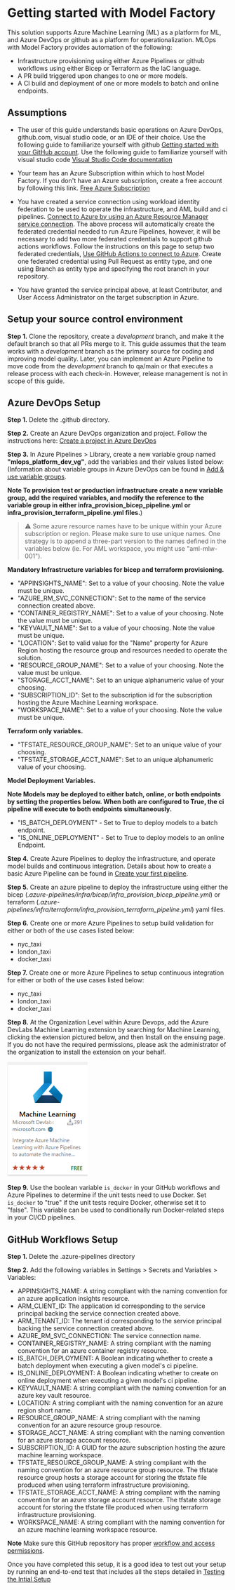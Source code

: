 # Getting started with Model Factory

This solution supports Azure Machine Learning (ML) as a platform for ML, and Azure DevOps or github as a platform for operationalization. MLOps with Model Factory provides automation of the following:

* Infrastructure provisioning using either Azure Pipelines or github workflows using either Bicep or Terraform as the IaC language.
* A PR build triggered upon changes to one or more models.
* A CI build and deployment of one or more models to batch and online endpoints.

## Assumptions

* The user of this guide understands basic operations on Azure DevOps, github.com, visual studio code, or an IDE of their choice. Use the following guide to familiarize yourself with github [Getting started with your GitHub account](https://docs.github.com/en/get-started/onboarding/getting-started-with-your-github-account). Use the following guide to familiarize yourself with visual studio code [Visual Studio Code documentation](https://code.visualstudio.com/docs)

* Your team has an Azure Subscription within which to host Model Factory. If you don't have an Azure subscription, create a free account  by following this link. [Free Azure Subscription](https://azure.microsoft.com/en-us/free/search/?ef_id=_k_67e7bdd2a501151df8d8d83b02edc75b_k_&OCID=AIDcmm5edswduu_SEM__k_67e7bdd2a501151df8d8d83b02edc75b_k_&msclkid=67e7bdd2a501151df8d8d83b02edc75b)

* You have created a service connection using workload identity federation to be used to operate the infrastructure, and AML build and ci pipelines. [Connect to Azure by using an Azure Resource Manager service connection](https://learn.microsoft.com/en-us/azure/devops/pipelines/library/connect-to-azure?view=azure-devops). The above process will automatically create the federated credential needed to run Azure Pipelines, however, it will be necessary to add two more federated credentials to support github actions workflows.  Follow the instructions on this page to setup two federated credentials, [Use GitHub Actions to connect to Azure](https://learn.microsoft.com/en-us/azure/developer/github/connect-from-azure?tabs=azure-portal%2Cwindows#add-federated-credentials). Create one federated credential using Pull Request as entity type, and one using Branch as entity type and specifying the root branch in your repository.

* You have granted the service principal above, at least Contributor, and User Access Administrator on the target subscription in Azure.

## Setup your source control environment

**Step 1.** Clone the repository, create a *development* branch, and make it the default branch so that all PRs merge to it. This guide assumes that the team works with a *development* branch as the primary source for coding and improving model quality. Later, you can implement an Azure Pipeline to move code from the *development* branch to qa/main or that executes a release process with each check-in. However, release management is not in scope of this guide.

## Azure DevOps Setup

**Step 1.** Delete the .github directory.

**Step 2.** Create an Azure DevOps organization and project. Follow the instructions here: [Create a project in Azure DevOps](https://learn.microsoft.com/en-us/azure/devops/organizations/projects/create-project?view=azure-devops&tabs=browser)

**Step 3.** In Azure Pipelines > Library, create a new variable group named **"mlops_platform_dev_vg"**, add the variables and their values listed below: (Information about variable groups in Azure DevOps can be found in [Add & use variable groups](https://learn.microsoft.com/en-us/azure/devops/pipelines/library/variable-groups?view=azure-devops&tabs=classic).

**Note To provision test or production infrastructure create a new variable group, add the required variables, and modify the reference to the variable group in either infra_provision_bicep_pipeline.yml or infra_provision_terraform_pipeline.yml files.**)

> ⚠️ Some azure resource names have to be unique within your Azure subscription or region. Please make sure to use unique names.  One strategy is to append a three-part version to the names defined in the variables below (ie. For AML workspace, you might use "aml-mlw-001").

**Mandatory Infrastructure variables for bicep and terraform provisioning.**

* "APPINSIGHTS_NAME": Set to a value of your choosing.  Note the value must be unique.
* "AZURE_RM_SVC_CONNECTION":  Set to the name of the service connection created above.
* "CONTAINER_REGISTRY_NAME": Set to a value of your choosing.  Note the value must be unique.
* "KEYVAULT_NAME": Set to a value of your choosing.  Note the value must be unique.
* "LOCATION": Set to valid value for the "Name" property for Azure Region hosting the resource group and resources needed to operate the solution.
* "RESOURCE_GROUP_NAME": Set to a value of your choosing.  Note the value must be unique.
* "STORAGE_ACCT_NAME": Set to an unique alphanumeric value of your choosing.
* "SUBSCRIPTION_ID": Set to the subscription id for the subscription hosting the Azure Machine Learning workspace.
* "WORKSPACE_NAME": Set to a value of your choosing.  Note the value must be unique.

**Terraform only variables.**

* "TFSTATE_RESOURCE_GROUP_NAME": Set to an unique value of your choosing.
* "TFSTATE_STORAGE_ACCT_NAME": Set to an unique alphanumeric value of your choosing.

**Model Deployment Variables.**

**Note Models may be deployed to either batch, online, or both endpoints by setting the properties below. When both are configured to True, the ci pipeline will execute to both endpoints simultaneously.**

* "IS_BATCH_DEPLOYMENT" - Set to True to deploy models to a batch endpoint.
* "IS_ONLINE_DEPLOYMENT" - Set to True to deploy models to an online Endpoint.

**Step 4.** Create Azure Pipelines to deploy the infrastructure, and operate model builds and continuous integration.
Details about how to create a basic Azure Pipeline can be found in [Create your first pipeline](https://learn.microsoft.com/en-us/azure/devops/pipelines/create-first-pipeline?view=azure-devops&tabs).

**Step 5.** Create an azure pipeline to deploy the infrastructure using either the bicep (*.azure-pipelines/infra/bicep/infra_provision_bicep_pipeline.yml*) or terraform (*.azure-pipelines/infra/terraform/infra_provision_terraform_pipeline.yml*) yaml files.

**Step 6.** Create one or more Azure Pipelines to setup build validation for either or both of the use cases listed below:

* nyc_taxi
* london_taxi
* docker_taxi

**Step 7.** Create one or more Azure Pipelines to setup continuous integration for either or both of the use cases listed below:

* nyc_taxi
* london_taxi
* docker_taxi

**Step 8.** At the Organization Level within Azure Devops, add the Azure DevLabs Machine Learning extension by searching for Machine Learning, clicking the extension pictured below, and then Install on the ensuing page. If you do not have the required permissions, please ask the administrator of the organization to install the extension on your behalf.  

![Azure Machine Learning Extension](../media/machinelearningextension.png)

**Step 9.** Use the boolean variable `is_docker` in your GitHub workflows and Azure Pipelines to determine if the unit tests need to use Docker. Set `is_docker` to "true" if the unit tests require Docker, otherwise set it to "false". This variable can be used to conditionally run Docker-related steps in your CI/CD pipelines.

## GitHub Workflows Setup

**Step 1.** Delete the .azure-pipelines directory

**Step 2.** Add the following variables in Settings > Secrets and Variables > Variables:

* APPINSIGHTS_NAME: A string compliant with the naming convention for an azure application insights resource.
* ARM_CLIENT_ID: The application id corresponding to the service principal backing the service connection created above.
* ARM_TENANT_ID: The tenant id corresponding to the service principal backing the service connection created above.
* AZURE_RM_SVC_CONNECTION: The service connection name.
* CONTAINER_REGISTRY_NAME: A string compliant with the naming convention for an azure container registry resource.
* IS_BATCH_DEPLOYMENT: A Boolean indicating whether to create a batch deployment when executing a given model's ci pipeline.
* IS_ONLINE_DEPLOYMENT: A Boolean indicating whether to create on online deployment when executing a given model's ci pipeline.
* KEYVAULT_NAME: A string compliant with the naming convention for an azure key vault resource.
* LOCATION: A string compliant with the naming convention for an azure region short name.
* RESOURCE_GROUP_NAME: A string compliant with the naming convention for an azure resource group resource.
* STORAGE_ACCT_NAME: A string compliant with the naming convention for an azure storage account resource.
* SUBSCRIPTION_ID: A GUID for the azure subscription hosting the azure machine learning workspace.
* TFSTATE_RESOURCE_GROUP_NAME: A string compliant with the naming convention for an azure resource group resource. The tfstate resource group hosts a storage account for storing the tfstate file produced when using terraform infrastructure provisioning.
* TFSTATE_STORAGE_ACCT_NAME: A string compliant with the naming convention for an azure storage account resource. The tfstate storage account for storing the tfstate file produced when using terraform infrastructure provisioning.
* WORKSPACE_NAME: A string compliant with the naming convention for an azure machine learning workspace resource.

**Note** Make sure this GitHub repository has proper [workflow and access permissions](https://docs.github.com/en/repositories/managing-your-repositorys-settings-and-features/enabling-features-for-your-repository/managing-github-actions-settings-for-a-repository#about-github-actions-permissions-for-your-repository).

Once you have completed this setup, it is a good idea to test out your setup by running an end-to-end test that includes all the steps detailed in [Testing the Intial Setup](./TestInitialSetup.md)
